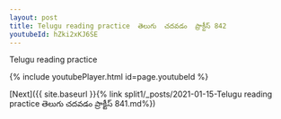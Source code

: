 ```yaml
---
layout: post
title: Telugu reading practice  తెలుగు  చదవడం  ప్రాక్టీస్ 842
youtubeId: hZki2xKJ6SE
---
```

 
 
Telugu reading practice
 
 
 
 
 


{% include youtubePlayer.html id=page.youtubeId %}
 
[Next]({{ site.baseurl }}{% link  split1/_posts/2021-01-15-Telugu reading practice  తెలుగు  చదవడం  ప్రాక్టీస్ 841.md%})
 
